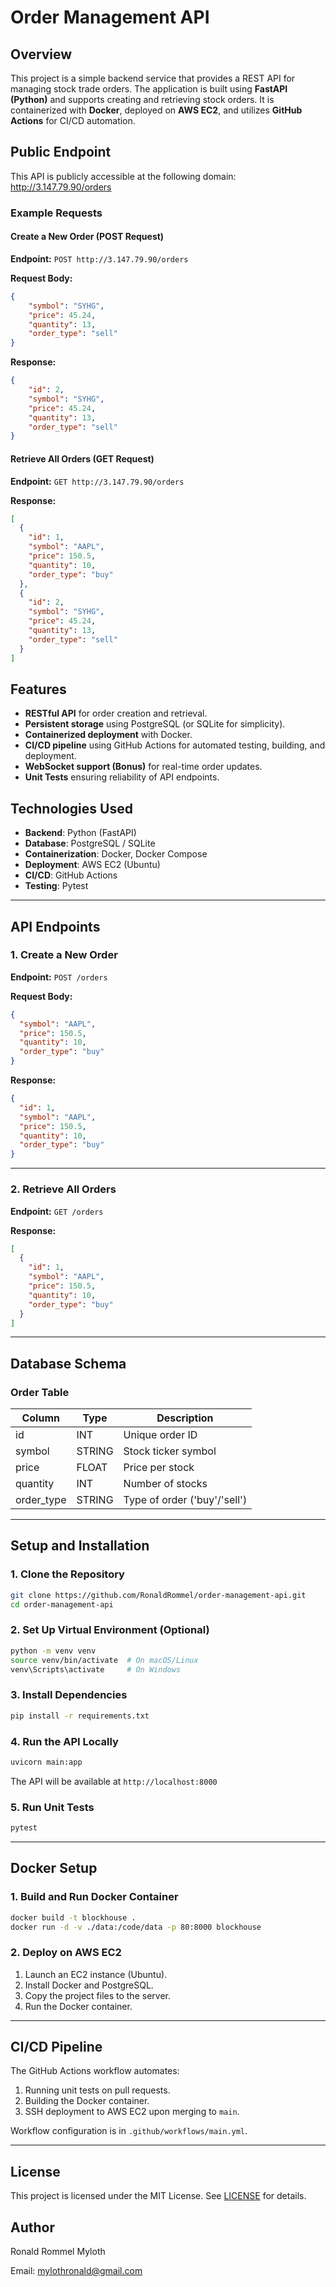 # Order Management API

## Overview
This project is a simple backend service that provides a REST API for managing stock trade orders. The application is built using **FastAPI (Python)** and supports creating and retrieving stock orders. It is containerized with **Docker**, deployed on **AWS EC2**, and utilizes **GitHub Actions** for CI/CD automation.

## Public Endpoint
This API is publicly accessible at the following domain: http://3.147.79.90/orders 

### Example Requests
#### Create a New Order (POST Request)
**Endpoint:** `POST http://3.147.79.90/orders`

**Request Body:**
```json
{
    "symbol": "SYHG",
    "price": 45.24,
    "quantity": 13,
    "order_type": "sell"
}
```

**Response:**
```json
{
    "id": 2,
    "symbol": "SYHG",
    "price": 45.24,
    "quantity": 13,
    "order_type": "sell"
}
```

#### Retrieve All Orders (GET Request)
**Endpoint:** `GET http://3.147.79.90/orders`

**Response:**
```json
[
  {
    "id": 1,
    "symbol": "AAPL",
    "price": 150.5,
    "quantity": 10,
    "order_type": "buy"
  },
  {
    "id": 2,
    "symbol": "SYHG",
    "price": 45.24,
    "quantity": 13,
    "order_type": "sell"
  }
]
```

## Features
- **RESTful API** for order creation and retrieval.
- **Persistent storage** using PostgreSQL (or SQLite for simplicity).
- **Containerized deployment** with Docker.
- **CI/CD pipeline** using GitHub Actions for automated testing, building, and deployment.
- **WebSocket support (Bonus)** for real-time order updates.
- **Unit Tests** ensuring reliability of API endpoints.

## Technologies Used
- **Backend**: Python (FastAPI)
- **Database**: PostgreSQL / SQLite
- **Containerization**: Docker, Docker Compose
- **Deployment**: AWS EC2 (Ubuntu)
- **CI/CD**: GitHub Actions
- **Testing**: Pytest

---

## API Endpoints
### 1. Create a New Order
**Endpoint:** `POST /orders`

**Request Body:**
```json
{
  "symbol": "AAPL",
  "price": 150.5,
  "quantity": 10,
  "order_type": "buy"
}
```

**Response:**
```json
{
  "id": 1,
  "symbol": "AAPL",
  "price": 150.5,
  "quantity": 10,
  "order_type": "buy"
}
```

---

### 2. Retrieve All Orders
**Endpoint:** `GET /orders`

**Response:**
```json
[
  {
    "id": 1,
    "symbol": "AAPL",
    "price": 150.5,
    "quantity": 10,
    "order_type": "buy"
  }
]
```

---

## Database Schema
### Order Table
| Column      | Type    | Description                   |
|------------|--------|-------------------------------|
| id         | INT    | Unique order ID               |
| symbol     | STRING | Stock ticker symbol           |
| price      | FLOAT  | Price per stock               |
| quantity   | INT    | Number of stocks              |
| order_type | STRING | Type of order ('buy'/'sell')  |

---

## Setup and Installation

### 1. Clone the Repository
```sh
git clone https://github.com/RonaldRommel/order-management-api.git
cd order-management-api
```

### 2. Set Up Virtual Environment (Optional)
```sh
python -m venv venv
source venv/bin/activate  # On macOS/Linux
venv\Scripts\activate     # On Windows
```

### 3. Install Dependencies
```sh
pip install -r requirements.txt
```

### 4. Run the API Locally
```sh
uvicorn main:app 
```

The API will be available at `http://localhost:8000`

### 5. Run Unit Tests
```sh
pytest
```

---

## Docker Setup
### 1. Build and Run Docker Container
```sh
docker build -t blockhouse .
docker run -d -v ./data:/code/data -p 80:8000 blockhouse
```

### 2. Deploy on AWS EC2
1. Launch an EC2 instance (Ubuntu).
2. Install Docker and PostgreSQL.
3. Copy the project files to the server.
4. Run the Docker container.

---

## CI/CD Pipeline
The GitHub Actions workflow automates:
1. Running unit tests on pull requests.
2. Building the Docker container.
3. SSH deployment to AWS EC2 upon merging to `main`.

Workflow configuration is in `.github/workflows/main.yml`.

---

## License
This project is licensed under the MIT License. See [LICENSE](LICENSE) for details.

## Author
Ronald Rommel Myloth

Email: [mylothronald@gmail.com](mailto:mylothronald@gmail.com)

